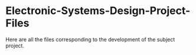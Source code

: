 # Electronic-Systems-Design-Project-Files
Here are all the files corresponding to the development of the subject project.
